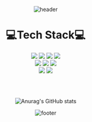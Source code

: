 <!--
**zerordxz/zerordxz** is a ✨ _special_ ✨ repository because its `README.md` (this file) appears on your GitHub profile.

Here are some ideas to get you started:

- 🔭 I’m currently working on ...
- 🌱 I’m currently learning ...
- 👯 I’m looking to collaborate on ...
- 🤔 I’m looking for help with ...
- 💬 Ask me about ...
- 📫 How to reach me: ...
- 😄 Pronouns: ...
- ⚡ Fun fact: ...
-->


<div align=center>

![header](https://capsule-render.vercel.app/api?type=waving&color=gradient&height=250&section=header&text=Coding%20Seoyeon😊&fontSize=50)

# 💻Tech Stack💻

<img src="https://img.shields.io/badge/Python-3776AB?style=flat-square&logo=Python&logoColor=white"/>
<img src="https://img.shields.io/badge/C-A8B9CC?style=flat-square&logo=C&logoColor=white"/>
<img src="https://img.shields.io/badge/C++-00599C?style=flat-square&logo=cplusplus&logoColor=white"/>
<img src="https://img.shields.io/badge/Java-007396?style=flat&logo=OpenJDK&logoColor=white"/>
    <br/>
<img src="https://img.shields.io/badge/html5-E34F26?style=flat-square&logo=html5&logoColor=white"/>
<img src="https://img.shields.io/badge/css-1572B6?style=flat-square&logo=css3&logoColor=white"/>
<img src="https://img.shields.io/badge/JavaScript-F7DF1E?style=flat-square&logo=JavaScript&logoColor=black"/>
    <br/>
<img src="https://img.shields.io/badge/Django-092E20?style=flat-square&logo=Django&logoColor=white"/>
<img src="https://img.shields.io/badge/Bootstrap-7952B3?style=flat-square&logo=Bootstrap&logoColor=white"/>

<br/><br/>
  
![Anurag's GitHub stats](https://github-readme-stats.vercel.app/api?username=Seoyeonni&show_icons=true&theme=graywhite)

![footer](https://capsule-render.vercel.app/api?type=waving&color=gradient&height=250&section=footer&text=&fontSize=80)
  
</div>
